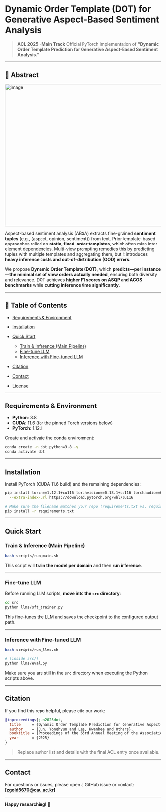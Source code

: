 # Dynamic Order Template (DOT) for Generative Aspect-Based Sentiment Analysis

> **ACL 2025 · Main Track**
> Official PyTorch implementation of **“Dynamic Order Template Prediction for Generative Aspect-Based Sentiment Analysis.”**

---

## 📌 Abstract
<img width="523" height="457" alt="image" src="https://github.com/user-attachments/assets/979657a2-292d-4aa2-a111-c98195a185da" />


Aspect-based sentiment analysis (ABSA) extracts fine-grained **sentiment tuples** (e.g., ⟨aspect, opinion, sentiment⟩) from text. Prior template-based approaches relied on **static, fixed-order templates**, which often miss inter-element dependencies. Multi-view prompting remedies this by predicting tuples with multiple templates and aggregating them, but it introduces **heavy inference costs and out-of-distribution (OOD) errors**.

We propose **Dynamic Order Template (DOT)**, which **predicts—per instance—the minimal set of view orders actually needed**, ensuring both diversity and relevance. DOT achieves **higher F1 scores on ASQP and ACOS benchmarks** while **cutting inference time significantly**.

---

## 🧭 Table of Contents

* [Requirements & Environment](#requirements--environment)
* [Installation](#installation)
* [Quick Start](#quick-start)

  * [Train & Inference (Main Pipeline)](#train--inference-main-pipeline)
  * [Fine-tune LLM](#fine-tune-llm)
  * [Inference with Fine-tuned LLM](#inference-with-fine-tuned-llm)
* [Citation](#citation)
* [Contact](#contact)
* [License](#license)

---

## Requirements & Environment

* **Python**: 3.8
* **CUDA**: 11.6 (for the pinned Torch versions below)
* **PyTorch**: 1.12.1

Create and activate the conda environment:

```bash
conda create -n dot python=3.8 -y
conda activate dot
```

---

## Installation

Install PyTorch (CUDA 11.6 build) and the remaining dependencies:

```bash
pip install torch==1.12.1+cu116 torchvision==0.13.1+cu116 torchaudio==0.12.1 \
  --extra-index-url https://download.pytorch.org/whl/cu116

# Make sure the filename matches your repo (requirements.txt vs. requirments.txt)
pip install -r requirements.txt
```

---

## Quick Start

### Train & Inference (Main Pipeline)

```bash
bash scripts/run_main.sh
```

This script will **train the model per domain** and then **run inference**.

---

### Fine-tune LLM

Before running LLM scripts, **move into the `src` directory**:

```bash
cd src
python llms/sft_trainer.py
```

This fine-tunes the LLM and saves the checkpoint to the configured output path.

---

### Inference with Fine-tuned LLM

```bash
bash scripts/run_llms.sh

# (inside src/)
python llms/eval.py
```

Make sure you are still in the `src` directory when executing the Python scripts above.

---

## Citation

If you find this repo helpful, please cite our work:

```bibtex
@inproceedings{jun2025dot,
  title     = {Dynamic Order Template Prediction for Generative Aspect-Based Sentiment Analysis},
  author    = {Jun, Yonghyun and Lee, Hwanhee and Others},
  booktitle = {Proceedings of the 63rd Annual Meeting of the Association for Computational Linguistics},
  year      = {2025}
}
```

> Replace author list and details with the final ACL entry once available.

---

## Contact

For questions or issues, please open a GitHub issue or contact: **\[zgold5670@cau.ac.kr]**

---

**Happy researching! 🚀**


